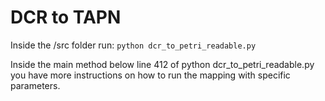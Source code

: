 # DCR to TAPN

Inside the /src folder run:
``
python dcr_to_petri_readable.py
``

Inside the main method below line 412 of python dcr_to_petri_readable.py you have 
more instructions on how to run the mapping with specific parameters.
